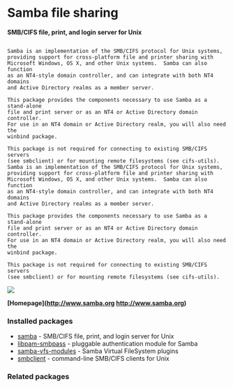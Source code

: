 # Samba file sharing

__SMB/CIFS file, print, and login server for Unix__

```

Samba is an implementation of the SMB/CIFS protocol for Unix systems,
providing support for cross-platform file and printer sharing with
Microsoft Windows, OS X, and other Unix systems.  Samba can also function
as an NT4-style domain controller, and can integrate with both NT4 domains
and Active Directory realms as a member server.

This package provides the components necessary to use Samba as a stand-alone
file and print server or as an NT4 or Active Directory domain controller.
For use in an NT4 domain or Active Directory realm, you will also need the
winbind package.

This package is not required for connecting to existing SMB/CIFS servers
(see smbclient) or for mounting remote filesystems (see cifs-utils).
Samba is an implementation of the SMB/CIFS protocol for Unix systems,
providing support for cross-platform file and printer sharing with
Microsoft Windows, OS X, and other Unix systems.  Samba can also function
as an NT4-style domain controller, and can integrate with both NT4 domains
and Active Directory realms as a member server.

This package provides the components necessary to use Samba as a stand-alone
file and print server or as an NT4 or Active Directory domain controller.
For use in an NT4 domain or Active Directory realm, you will also need the
winbind package.

This package is not required for connecting to existing SMB/CIFS servers
(see smbclient) or for mounting remote filesystems (see cifs-utils).

```

[![](https://screenshots.debian.net/thumbnail/samba/)](https://screenshots.debian.net/screenshot/samba/)


 **[Homepage](http://www.samba.org
http://www.samba.org)**

### Installed packages

* [samba](https://packages.debian.org/stretch/samba) - SMB/CIFS file, print, and login server for Unix
* [libpam-smbpass](https://packages.debian.org/stretch/libpam-smbpass) - pluggable authentication module for Samba
* [samba-vfs-modules](https://packages.debian.org/stretch/samba-vfs-modules) - Samba Virtual FileSystem plugins
* [smbclient](https://packages.debian.org/stretch/smbclient) - command-line SMB/CIFS clients for Unix

### Related packages

<sub>  </sub>
